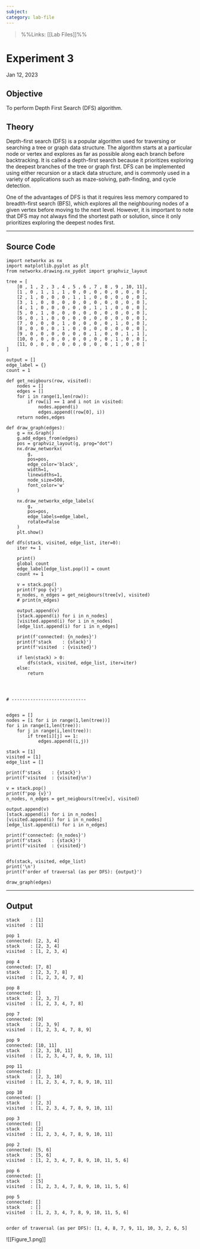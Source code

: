 ```yaml
---
subject: 
category: lab-file
---
```

>%%Links: [[Lab Files]]%%

# Experiment 3
Jan 12, 2023

## Objective
To perform Depth First Search (DFS) algorithm.

## Theory
Depth-first search (DFS) is a popular algorithm used for traversing or searching a tree or graph data structure. The algorithm starts at a particular node or vertex and explores as far as possible along each branch before backtracking. It is called a depth-first search because it prioritizes exploring the deepest branches of the tree or graph first. DFS can be implemented using either recursion or a stack data structure, and is commonly used in a variety of applications such as maze-solving, path-finding, and cycle detection. 

One of the advantages of DFS is that it requires less memory compared to breadth-first search (BFS), which explores all the neighbouring nodes of a given vertex before moving to the next level. However, it is important to note that DFS may not always find the shortest path or solution, since it only prioritizes exploring the deepest nodes first.

---
## Source Code
```
import networkx as nx
import matplotlib.pyplot as plt
from networkx.drawing.nx_pydot import graphviz_layout

tree = [
    [0 , 1 , 2 , 3 , 4 , 5 , 6 , 7 , 8 , 9 , 10, 11],
    [1 , 0 , 1 , 1 , 1 , 0 , 0 , 0 , 0 , 0 , 0 , 0 ],
    [2 , 1 , 0 , 0 , 0 , 1 , 1 , 0 , 0 , 0 , 0 , 0 ],
    [3 , 1 , 0 , 0 , 0 , 0 , 0 , 0 , 0 , 0 , 0 , 0 ],
    [4 , 1 , 0 , 0 , 0 , 0 , 0 , 1 , 1 , 0 , 0 , 0 ],
    [5 , 0 , 1 , 0 , 0 , 0 , 0 , 0 , 0 , 0 , 0 , 0 ],
    [6 , 0 , 1 , 0 , 0 , 0 , 0 , 0 , 0 , 0 , 0 , 0 ],
    [7 , 0 , 0 , 0 , 1 , 0 , 0 , 0 , 0 , 1 , 0 , 0 ],
    [8 , 0 , 0 , 0 , 1 , 0 , 0 , 0 , 0 , 0 , 0 , 0 ],
    [9 , 0 , 0 , 0 , 0 , 0 , 0 , 1 , 0 , 0 , 1 , 1 ],
    [10, 0 , 0 , 0 , 0 , 0 , 0 , 0 , 0 , 1 , 0 , 0 ],
    [11, 0 , 0 , 0 , 0 , 0 , 0 , 0 , 0 , 1 , 0 , 0 ]    
]

output = []
edge_label = {}
count = 1

def get_neigbours(row, visited):
    nodes = []
    edges = []
    for i in range(1,len(row)):
        if row[i] == 1 and i not in visited:
            nodes.append(i)
            edges.append((row[0], i))
    return nodes,edges

def draw_graph(edges):
    g = nx.Graph()
    g.add_edges_from(edges)
    pos = graphviz_layout(g, prog="dot")
    nx.draw_networkx(
        g,
        pos=pos, 
        edge_color='black', 
        width=1, 
        linewidths=1,
        node_size=500, 
        font_color='w'
    )

    nx.draw_networkx_edge_labels(
        g,
        pos=pos,
        edge_labels=edge_label,
        rotate=False
    )
    plt.show()

def dfs(stack, visited, edge_list, iter=0):
    iter += 1

    print()
    global count
    edge_label[edge_list.pop()] = count
    count += 1

    v = stack.pop()
    print(f'pop {v}')
    n_nodes, n_edges = get_neigbours(tree[v], visited)
    # print(n_edges)

    output.append(v)
    [stack.append(i) for i in n_nodes]
    [visited.append(i) for i in n_nodes]
    [edge_list.append(i) for i in n_edges]

    print(f'connected: {n_nodes}')
    print(f'stack    : {stack}')
    print(f'visited  : {visited}')

    if len(stack) > 0:
        dfs(stack, visited, edge_list, iter=iter)
    else:
        return




# ----------------------------


edges = []
nodes = [i for i in range(1,len(tree))]
for i in range(1,len(tree)):
    for j in range(i,len(tree)):
        if tree[i][j] == 1:
            edges.append((i,j))

stack = [1]
visited = [1]
edge_list = []

print(f'stack    : {stack}')
print(f'visited  : {visited}\n')

v = stack.pop()
print(f'pop {v}')
n_nodes, n_edges = get_neigbours(tree[v], visited)

output.append(v)
[stack.append(i) for i in n_nodes]
[visited.append(i) for i in n_nodes]
[edge_list.append(i) for i in n_edges]

print(f'connected: {n_nodes}')
print(f'stack    : {stack}')
print(f'visited  : {visited}')


dfs(stack, visited, edge_list)
print('\n')
print(f'order of traversal (as per DFS): {output}')

draw_graph(edges)
```

---
## Output
```
stack    : [1]
visited  : [1]

pop 1
connected: [2, 3, 4]
stack    : [2, 3, 4]
visited  : [1, 2, 3, 4]

pop 4
connected: [7, 8]
stack    : [2, 3, 7, 8]
visited  : [1, 2, 3, 4, 7, 8]

pop 8
connected: []
stack    : [2, 3, 7]
visited  : [1, 2, 3, 4, 7, 8]

pop 7
connected: [9]
stack    : [2, 3, 9]
visited  : [1, 2, 3, 4, 7, 8, 9]

pop 9
connected: [10, 11]
stack    : [2, 3, 10, 11]
visited  : [1, 2, 3, 4, 7, 8, 9, 10, 11]

pop 11
connected: []
stack    : [2, 3, 10]
visited  : [1, 2, 3, 4, 7, 8, 9, 10, 11]

pop 10
connected: []
stack    : [2, 3]
visited  : [1, 2, 3, 4, 7, 8, 9, 10, 11]

pop 3
connected: []
stack    : [2]
visited  : [1, 2, 3, 4, 7, 8, 9, 10, 11]

pop 2
connected: [5, 6]
stack    : [5, 6]
visited  : [1, 2, 3, 4, 7, 8, 9, 10, 11, 5, 6]

pop 6
connected: []
stack    : [5]
visited  : [1, 2, 3, 4, 7, 8, 9, 10, 11, 5, 6]

pop 5
connected: []
stack    : []
visited  : [1, 2, 3, 4, 7, 8, 9, 10, 11, 5, 6]


order of traversal (as per DFS): [1, 4, 8, 7, 9, 11, 10, 3, 2, 6, 5]
```

![[Figure_1.png]]